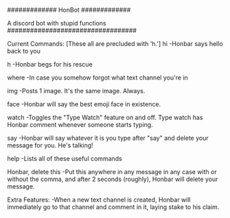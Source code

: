 ############# HonBot #############

A discord bot with stupid functions
##################################

Current Commands:
[These all are precluded with 'h.']
hi
-Honbar says hello back to you

h
-Honbar begs for his rescue

where
-In case you somehow forgot what text channel you're in

img
-Posts 1 image. It's the same image. Always.

face
-Honbar will say the best emoji face in existence.

watch
-Toggles the "Type Watch" feature on and off. Type watch has Honbar comment whenever someone starts typing.

say
-Honbar will say whatever it is you type after "say" and delete your message for you. He's talking!

help
-Lists all of these useful commands

Honbar, delete this
-Put this anywhere in any message in any case with or without the comma, and after 2 seconds (roughly), Honbar will delete your message.


Extra Features:
-When a new text channel is created, Honbar will immediately go to that channel and comment in it, laying stake to his claim.
